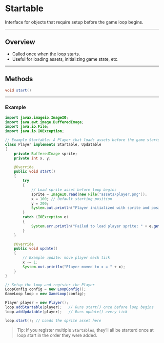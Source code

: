 # Startable

Interface for objects that require setup before the game loop begins.

---
## Overview

- Called once when the loop starts.  
- Useful for loading assets, initializing game state, etc.

---
## Methods

```java
void start()
```

---
### Example

```java
import javax.imageio.ImageIO;
import java.awt.image.BufferedImage;
import java.io.File;
import java.io.IOException;

// Example Startable: A Player that loads assets before the game starts
class Player implements Startable, Updatable
{
    private BufferedImage sprite;
    private int x, y;

    @Override
    public void start()
    {
        try
        {
            // Load sprite asset before loop begins
            sprite = ImageIO.read(new File("assets/player.png"));
            x = 100; // Default starting position
            y = 200;
            System.out.println("Player initialized with sprite and position.");
        }
        catch (IOException e)
        {
            System.err.println("Failed to load player sprite: " + e.getMessage());
        }
    }

    @Override
    public void update()
    {
        // Example update: move player each tick
        x += 1;
        System.out.println("Player moved to x = " + x);
    }
}

// Setup the loop and register the Player
LoopConfig config = new LoopConfig();
GameLoop loop = new GameLoop(config);

Player player = new Player();
loop.addStartable(player);   // Runs start() once before loop begins
loop.addUpdatable(player);   // Runs update() every tick

loop.start(); // Loads the sprite asset here
```

>Tip: If you register multiple `Startables`, they’ll all be starterd once at loop start in the order they were added.